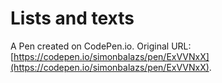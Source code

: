 # Lists and texts

A Pen created on CodePen.io. Original URL: [https://codepen.io/simonbalazs/pen/ExVVNxX](https://codepen.io/simonbalazs/pen/ExVVNxX).


